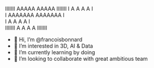  IIIIIII  AAAAA      AAAAA  IIIIIII
    I    A     A    A     A    I   
    I    AAAAAAA    AAAAAAA    I   
    I    A     A    A     A    I   
 IIIIIII A     A    A     A IIIIIII


- 👋 Hi, I’m @francoisbonnard
- 👀 I’m interested in 3D, AI & Data
- 🌱 I’m currently learning by doing
- 💞️ I’m looking to collaborate with great ambitious team

<!---
francoisbonnard/francoisbonnard is a ✨ special ✨ repository because its `README.md` (this file) appears on your GitHub profile.
You can click the Preview link to take a look at your changes.
--->
